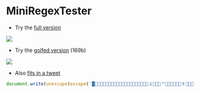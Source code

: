 MiniRegexTester
==

- Try the [full version](http://xem.github.io/MiniRegexTester)

![](http://xem.github.io/MiniRegexTester/full.PNG)

- Try the [golfed version](http://xem.github.io/MiniRegexTester/index.min.html) (169b)

![](http://xem.github.io/MiniRegexTester/min.PNG)

- Also [fits in a tweet](https://twitter.com/MaximeEuziere/status/717329520370585600)

````js
document.write(unescape(escape('🁢𫱤𮐠𫱮𪑮𬁵𭀽𙱯𛡩𫡮𩑲𢁔𣑌👴𦱶🐢𭡡𫁵𩐢𧑛𨰽𘡲𩑰𫁡𨱥𘡝𚁥𭡡𫀨𬡛𭡝𚐬𘠼𮠠𬱴𮑬𩐽𨱯𫁯𬠺𬡥𩀾𙀦🀯𮠾𘠩𦱣𧐨𛰼𚀿𘑜𛰿𮠩𛱧𛀢𙡡𫑰𞱬𭀻𘠩𙰾🁰𬡥𘁩𩀽𫰾🀯𬁲𩐾🁩𫡰𭑴𘁩𩀽𬠾🁢𬠾🁴𩑸𭁡𬡥𨐠𪑤👴🠠').replace(/uD./g,'')))
````